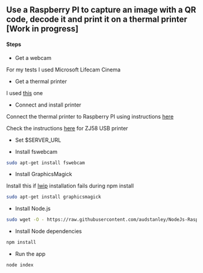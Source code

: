 ## Use a Raspberry PI to capture an image with a QR code, decode it and print it on a thermal printer [Work in progress]  

#### Steps

* Get a webcam

For my tests I used Microsoft Lifecam Cinema

* Get a thermal printer

I used [this](https://www.adafruit.com/product/597) one

* Connect and install printer

Connect the thermal printer to Raspberry PI using instructions [here](https://learn.adafruit.com/networked-thermal-printer-using-cups-and-raspberry-pi/first-time-system-setup)

Check the instructions [here](http://scruss.com/blog/2015/07/12/thermal-printer-driver-for-cups-linux-and-raspberry-pi-zj-58/) for ZJ58 USB printer

* Set $SERVER_URL

* Install fswebcam
```bash
sudo apt-get install fswebcam
```

* Install GraphicsMagick

Install this if [lwip](https://github.com/EyalAr/lwip) installation fails during npm install
```bash
sudo apt-get install graphicsmagick
```
* Install Node.js
```bash
sudo wget -O - https://raw.githubusercontent.com/audstanley/NodeJs-Raspberry-Pi/master/Install-Node.sh | sudo bash;
```
* Install Node dependencies
```bash
npm install
```

* Run the app
```bash
node index
```

